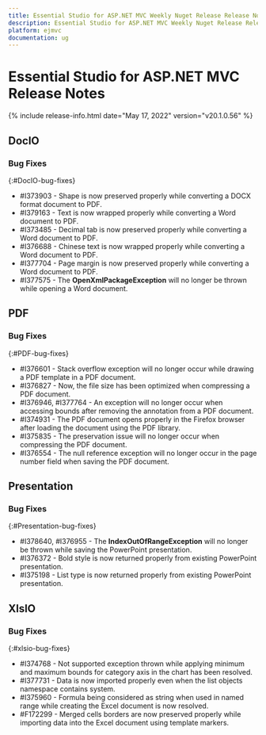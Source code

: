 ```yaml
---
title: Essential Studio for ASP.NET MVC Weekly Nuget Release Release Notes  
description: Essential Studio for ASP.NET MVC Weekly Nuget Release Release Notes  
platform: ejmvc
documentation: ug
---
```


# Essential Studio for ASP.NET MVC  Release Notes  

{% include release-info.html date="May 17, 2022"  version="v20.1.0.56" %} 





## DocIO

### Bug Fixes
{:#DocIO-bug-fixes}

* \#I373903 - Shape is now preserved properly while converting a DOCX format document to PDF.
* \#I379163 - Text is now wrapped properly while converting a Word document to PDF.
* \#I373485 - Decimal tab is now preserved properly while converting a Word document to PDF.
* \#I376688 - Chinese text is now wrapped properly while converting a Word document to PDF.
* \#I377704 - Page margin is now preserved properly while converting a Word document to PDF.
* \#I377575 - The **OpenXmlPackageException** will no longer be thrown while opening a Word document.
## PDF

### Bug Fixes
{:#PDF-bug-fixes}

* \#I376601 - Stack overflow exception will no longer occur while drawing a PDF template in a PDF document.		
* \#I376827 - Now, the file size has been optimized when compressing a PDF document.		
* \#I376946, \#I377764 - An exception will no longer occur when accessing bounds after removing the annotation from a PDF document.
* \#I374931 - The PDF document opens properly in the Firefox browser after loading the document using the PDF library.
* \#I375835 - The preservation issue will no longer occur when compressing the PDF document.
* \#I376554 - The null reference exception will no longer occur in the page number field when saving the PDF document.





## Presentation

### Bug Fixes
{:#Presentation-bug-fixes}

* \#I378640, \#I376955 - The **IndexOutOfRangeException** will no longer be thrown while saving the PowerPoint presentation.
* \#I376372 - Bold style is now returned properly from existing PowerPoint presentation.
* \#I375198 - List type is now returned properly from existing PowerPoint presentation.
## XlsIO

### Bug Fixes
{:#xlsio-bug-fixes}

* \#I374768 - Not supported exception thrown while applying minimum and maximum bounds for category axis in the chart has been resolved.
* \#I377731 - Data is now imported properly even when the list objects namespace contains system.
* \#I375960 - Formula being considered as string when used in named range while creating the Excel document is now resolved.
* \#F172299 - Merged cells borders are now preserved properly while importing data into the Excel document using template markers.

